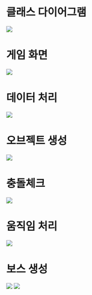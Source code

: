 # 클래스 다이어그램
<img src="https://postfiles.pstatic.net/MjAxOTA1MDZfMjkg/MDAxNTU3MTM3MjIwNjUw.stm4jcm1EpBkc52avxiqHYegC4AXFAoPBCxmjzr8TNgg.TDSMJUXPjd828FZJS55hPWeF--SGiR2OXlBBGcHLMM4g.PNG.younggu1545/1.png?type=w600"/>

# 게임 화면
<img src="https://postfiles.pstatic.net/MjAxOTA1MDZfMjkw/MDAxNTU3MTM3MjIwNzQ3.c_zB8XpIk4YXzssp4rkKbOzVtAEiyi8F0MJnJFPTXigg.B7eHf4CQyS3mLerVyMYIeulva_P3Ydo1SZgTQv8PiAMg.PNG.younggu1545/2.png?type=w600"/>

# 데이터 처리
<img src="https://postfiles.pstatic.net/MjAxOTA1MDZfMjk3/MDAxNTU3MTM3MjIwNzE1.gjw35ctKVY2MJGW3m-JCi4xSv5PK9QNBiTgDJzRpQhEg.bXvXzTQRdisw76YAki8Ehvjk0sNnF0u5A0jofnWJD0og.PNG.younggu1545/3.png?type=w600"/>

# 오브젝트 생성
<img src="https://postfiles.pstatic.net/MjAxOTA1MDZfMTMw/MDAxNTU3MTM3MjIwNzA4.SAt-yBuMhNwp4szoQj8_aLA5yk6Uhx__6a66-SJkRfEg.Dn8zA25QDI_dKVrSM7chYW6w-FijkY5V6eTVIfi61Isg.PNG.younggu1545/4.png?type=w600"/>

# 충돌체크
<img src="https://postfiles.pstatic.net/MjAxOTA1MDZfNjkg/MDAxNTU3MTM3MjIwNjUw.wMcAi3GBVBmB8H4qrH1lM87HGxn67gIP3NTfflWy1nUg.t8YBRHzhCAO-EBUyqSTOmhfX1kS3QiOv48Rqc7fMSREg.PNG.younggu1545/5.png?type=w600"/>

# 움직임 처리
<img src="https://postfiles.pstatic.net/MjAxOTA1MDZfMjMg/MDAxNTU3MTM3MjIwNzM0.m_U_63ETXqGXF2rwzqxM6BQEXEB9DcVvUsXY4kQKapUg.2VAzeGnWiz-rJeYClyiNuojVH3HJeVb0Lt0Lm6X2xyIg.PNG.younggu1545/6.png?type=w600"/>

# 보스 생성
<img src="https://postfiles.pstatic.net/MjAxOTA1MDZfMjMg/MDAxNTU3MTM3MjIwNzM0.m_U_63ETXqGXF2rwzqxM6BQEXEB9DcVvUsXY4kQKapUg.2VAzeGnWiz-rJeYClyiNuojVH3HJeVb0Lt0Lm6X2xyIg.PNG.younggu1545/6.png?type=w600"/>
<img src="https://postfiles.pstatic.net/MjAxOTA1MDZfMjY2/MDAxNTU3MTM3MjIwOTA2.bc3PlYrZp_z8ANukkZEW5_8qtMJ-3ZM6OmYR1PTEdVUg.DnhP11nyyIa-wUeXDN1HORcpQAD3UcsQKB6D97_VTz4g.PNG.younggu1545/8.png?type=w600"/>
